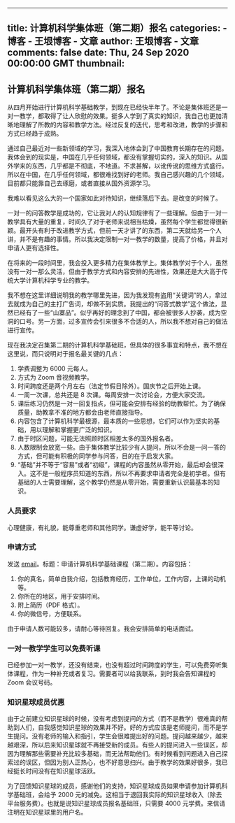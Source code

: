 
---
title: 计算机科学集体班（第二期）报名
categories: 
    - 博客
    - 王垠博客 - 文章
author: 王垠博客 - 文章
comments: false
date: Thu, 24 Sep 2020 00:00:00 GMT
thumbnail: 
---

<div>   
<h2>计算机科学集体班（第二期）报名</h2>
            <p>从四月开始进行计算机科学基础教学，到现在已经快半年了。不论是集体班还是一对一教学，都取得了让人欣慰的效果。挺多人学到了真实的知识，我自己也更加清晰地理解了所教的内容和教学方法。经过反复的迭代，思考和改进，教学的步骤和方式已经趋于成熟。</p>

<p>通过自己最近对一些新领域的学习，我深入地体会到了中国教育长期存在的问题。我体会到的现实是，中国在几乎任何领域，都没有掌握切实的，深入的知识。从国外学来的东西，几乎都是不彻底，不地道。不求甚解，以讹传讹的思维方式盛行。所以在中国，在几乎任何领域，都很难找到好的老师。我自己感兴趣的几个领域，目前都只能靠自己去琢磨，或者直接从国外资源学习。</p>

<p>我难以看见这么大的一个国家如此对待知识，继续落后下去。是改变的时候了。</p>

<p>一对一的问答教学是成功的，它让我对人的认知规律有了一些理解。但由于一对一教学具有大量的重复，时间久了对于老师来说相当枯燥，虽然每个学生都觉得很新颖。最开头有利于改进教学方式，但前一天才讲了的东西，第二天就给另一个人讲，并不是有趣的事情。所以我决定限制一对一教学的数量，提高了价格，并且对申请人更有选择性。</p>

<p>在将来的一段时间里，我会投入更多精力在集体教学上。集体教学对于个人，虽然没有一对一那么灵活，但由于教学方式和内容安排的先进性，效果还是大大高于传统大学计算机科学专业的教学。</p>

<p>我不想在这里详细说明我的教学哪里先进，因为我发现有盗用“关键词”的人，拿过去就成为自己的主打广告词，却做不到实质。我提出的“问答式教学”这个做法，显然已经有了一些“山寨品”。似乎再好的理念到了中国，都会被很多人抄袭，成为空洞的口号。另一方面，过多宣传会引来很多不合适的人，所以我不想对自己的做法进行宣传。</p>

<p>现在我决定召集第二期的计算机科学基础班，但具体的很多事宜和特点，我不想在这里说，而只说明对于报名最关键的几点：</p>

<ol>
  <li>学费调整为 6000 元每人。</li>
  <li>方式为 Zoom 音视频教学。</li>
  <li>时间跨度还是两个月左右（法定节假日除外）。国庆节之后开始上课。</li>
  <li>一周一次课，总共还是 8 次课。每周安排一次讨论会，方便大家交流。</li>
  <li>课后练习仍然是一对一回复指点，但可能会安排有经验的助教帮忙。为了确保质量，助教拿不准的地方都会由老师直接指导。</li>
  <li>内容包含了计算机科学最根源，最本质的一些思想，它们可以作为坚实的基础，用以理解和掌握更广泛的知识。</li>
  <li>由于时区问题，可能无法照顾时区相差太多的国外报名者。</li>
  <li>人数限制会放宽一些。由于集体教学比较少有人提问，所以不会是一问一答的方式，但可能有积极的同学参与问答，目的在于启发大家。</li>
  <li>“基础”并不等于“容易”或者“初级”，课程的内容虽然从零开始，最后却会很深入。这不是一般程序员知道的东西，所以不再要求申请者完全是初学者。但有基础的人士需要理解，这个教学仍然是从零开始，需要重新认识最基本的知识。</li>
</ol>

<h3 id="人员要求">人员要求</h3>

<p>心理健康，有礼貌，能尊重老师和其他同学。谦虚好学，能平等讨论。</p>

<h3 id="申请方式">申请方式</h3>

<p>发送 <a href="mailto:yinwang.advising@icloud.com">email</a>。标题：申请计算机科学基础课程（第二期）。内容包括：</p>

<ol>
  <li>你的真名，简单自我介绍，包括教育经历，工作单位，工作内容，上课的动机等。</li>
  <li>你所在的地区，用于安排时间。</li>
  <li>附上简历（PDF 格式）。</li>
  <li>你的微信号，方便联系。</li>
</ol>

<p>由于申请人数可能较多，请耐心等待回复。我会安排简单的电话面试。</p>

<h3 id="一对一教学学生可以免费听课">一对一教学学生可以免费听课</h3>

<p>已经参加一对一教学，还没有结束，也没有超过时间跨度的学生，可以免费旁听集体课程，作为一种补充或者复习。需要者可以给我联系，到时我会告知课程的 Zoom 会议号码。</p>

<h3 id="知识星球成员优惠">知识星球成员优惠</h3>

<p>由于之前建立知识星球的时候，没有考虑到提问的方式（而不是教学）很难真的帮助到人们，自我感觉知识星球的效果并不好。好的方式应该是老师提问，而不是学生提问。没有老师的输入和指引，学生会很难提出好的问题。提问越来越少，越来越艰深，所以后来知识星球就不再接受新的成员。有些人的提问进入一些误区，却因为理解那些需要补充比较多基础，而无法帮助他们。有时候看到问题进入自己探索过的误区，但因为别人正热心，也不好意思扫兴。由于教学的效果好很多，我已经挺长时间没有在知识星球活跃。</p>

<p>为了回馈知识星球的成员，感谢他们的支持，知识星球成员如果申请参加计算机科学基础班，会给予 2000 元的减免。这相当于退回我实际的知识星球收入（除去平台服务费）。也就是说知识星球成员报名基础班，只需要 4000 元学费。来信请注明在知识星球里的用户名。</p>

          
</div>
            